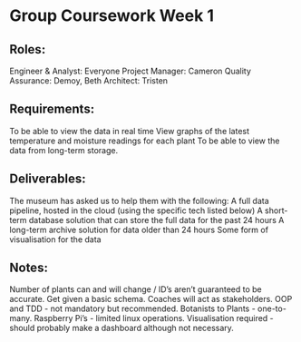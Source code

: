 # Group Coursework Week 1

## Roles:

Engineer & Analyst: Everyone
Project Manager: Cameron
Quality Assurance: Demoy, Beth
Architect: Tristen

## Requirements:

To be able to view the data in real time
View graphs of the latest temperature and moisture readings for each plant
To be able to view the data from long-term storage.

## Deliverables:

The museum has asked us to help them with the following:
A full data pipeline, hosted in the cloud (using the specific tech listed below)
A short-term database solution that can store the full data for the past 24 hours
A long-term archive solution for data older than 24 hours
Some form of visualisation for the data

## Notes:

Number of plants can and will change / ID’s aren’t guaranteed to be accurate.
Get given a basic schema.
Coaches will act as stakeholders.
OOP and TDD - not mandatory but recommended.
Botanists to Plants - one-to-many.
Raspberry Pi’s - limited linux operations.
Visualisation required - should probably make a dashboard although not necessary.
